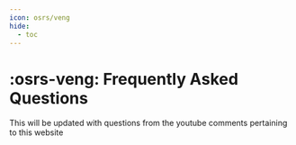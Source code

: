 ```yaml
---
icon: osrs/veng
hide:
  - toc
---
```


# :osrs-veng: Frequently Asked Questions
This will be updated with questions from the youtube comments pertaining to this website 